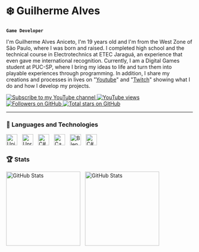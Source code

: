 # ❄️ Guilherme Alves 

**`Game Developer`**

I'm Guilherme Alves Aniceto, I'm 19 years old and I'm from the West Zone of São Paulo, where I was born and raised. I completed high school and the technical course in Electrotechnics at ETEC Jaraguá, an experience that even gave me international recognition. Currently, I am a Digital Games student at PUC-SP, where I bring my ideas to life and turn them into playable experiences through programming. In addition, I share my creations and processes in lives on "[Youtube](https://www.youtube.com/channel/UC64cmfMMFpsJkDOfcJs8K1w)" and "[Twitch](https://www.twitch.tv/s4lev)" showing what I do and how I develop my projects.
<br/>
<p align="left">
  <a href="https://www.youtube.com/@S4LeV?sub_confirmation=1">
    <img
      alt="Subscribe to my YouTube channel"
      title="Subscribe to my YouTube channel"
      src="https://img.shields.io/youtube/channel/subscribers/UC64cmfMMFpsJkDOfcJs8K1w?color=%23E05D44&label=SUBSCRIBE&logo=youtube&logoColor=white&style=for-the-badge&labelColor=CE4630"
    />
  </a>
  <a href="https://www.youtube.com/@S4LeV">
    <img 
      alt="YouTube views" 
      title="YouTube views" 
      src="https://custom-icon-badges.demolab.com/youtube/channel/views/UC64cmfMMFpsJkDOfcJs8K1w?color=%23E1AD0E&logo=eye&logoColor=white&style=for-the-badge&labelColor=C79600" 
    />
  </a>
  <a href="https://github.com/SaLeVs?tab=followers">
    <img 
      alt="Followers on GitHub" 
      title="Follow me on GitHub" 
      src="https://custom-icon-badges.demolab.com/github/followers/SaLeVs?color=236ad3&labelColor=1155ba&style=for-the-badge&logo=person-add&label=Follow&logoColor=white" 
    />
  </a>
  <a href="https://github.com/SaLeVs?tab=repositories&sort=stargazers">
    <img 
      alt="Total stars on GitHub" 
      title="Total stars on GitHub" 
      src="https://custom-icon-badges.demolab.com/github/stars/SaLeVs?color=55960c&style=for-the-badge&labelColor=488207&logo=star" 
    />
  </a>
</p>

---

### 🤖 Languages and Technologies

<img 
  align="left"
  alt="Unity"
  title="Unity"
  width="30px"
  style="padding-right: 10px;"
  src="https://cdn.jsdelivr.net/gh/devicons/devicon@latest/icons/unity/unity-original.svg"
/>

<img 
  align="left"
  alt="Unreal"
  title="Unreal"
  width="30px"
  style="padding-right: 10px;"
  src="https://cdn.jsdelivr.net/gh/devicons/devicon@latest/icons/unrealengine/unrealengine-original.svg"
/>
<img 
  align="left"
  alt="C#"
  title="C#"
  width="30px"
  style="padding-right: 10px;"
  src="https://cdn.jsdelivr.net/gh/devicons/devicon@latest/icons/csharp/csharp-original.svg"
/>
<img 
  align="left"
  alt="C++"
  title="C++"
  width="30px"
  style="padding-right: 10px;"
  src="https://cdn.jsdelivr.net/gh/devicons/devicon@latest/icons/cplusplus/cplusplus-original.svg"
/>
<img 
  align="left"
  alt="Blender"
  title="Blender"
  width="30px"
  style="padding-right: 10px;"
  src="https://cdn.jsdelivr.net/gh/devicons/devicon@latest/icons/blender/blender-original.svg"
/>
<img 
  align="left"
  alt="C#"
  title="C#"
  width="30px"
  style="padding-right: 10px;"
  src="https://cdn.jsdelivr.net/gh/devicons/devicon@latest/icons/arduino/arduino-original-wordmark.svg"
/>

<br/>
<br/>

### 🏆 Stats      

<p>
  <div style="display: flex; align-items: center;">
    <img
      align="left"
      alt="GitHub Stats"
      height="200"
      style="padding-right: 10px;"
      src="https://github-readme-stats.vercel.app/api?username=SaLeVs&show_icons=true&theme=dark&include_all_comits=true"
    />
    <img
      align="left"
      alt="GitHub Stats"
      height="200"
      style="padding-right: 10px;"
      src="https://github-readme-stats.vercel.app/api/top-langs/?username=SaLeVs&theme=dark&layout=compact&langs_count=6"
    />
  </div>
</p>

